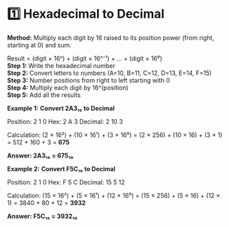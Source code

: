# 1️⃣ Hexadecimal to Decimal

**Method:** Multiply each digit by 16 raised to its position power (from right, starting at 0) and sum.
                    
<div class="formula"> Result = (digit × 16ⁿ) + (digit × 16ⁿ⁻¹) + ... + (digit × 16⁰) </div>
                    
<div class="steps">
    <div class="step"><strong>Step 1:</strong> Write the hexadecimal number</div>
    <div class="step"><strong>Step 2:</strong> Convert letters to numbers (A=10, B=11, C=12, D=13, E=14, F=15)</div>
    <div class="step"><strong>Step 3:</strong> Number positions from right to left starting with 0</div>
    <div class="step"><strong>Step 4:</strong> Multiply each digit by 16^(position)</div>
    <div class="step"><strong>Step 5:</strong> Add all the results</div>
</div>
                    
**Example 1:** **Convert 2A3₁₆ to Decimal**

<div class="example">
                        
<div class="calculation">
Position:  2   1   0
Hex:       2   A   3
Decimal:   2   10  3

Calculation:
(2 × 16²) + (10 × 16¹) + (3 × 16⁰)
= (2 × 256) + (10 × 16) + (3 × 1)
= 512 + 160 + 3
= <strong>675</strong>

<strong>Answer: 2A3₁₆ = 675₁₀</strong>
    </div>
</div>

**Example 2:** **Convert F5C₁₆ to Decimal**
                    
<div class="example">
    <div class="calculation">
Position:  2   1   0
Hex:       F   5   C
Decimal:   15  5   12

Calculation:
(15 × 16²) + (5 × 16¹) + (12 × 16⁰)
= (15 × 256) + (5 × 16) + (12 × 1)
= 3840 + 80 + 12
= <strong>3932</strong>

<strong>Answer: F5C₁₆ = 3932₁₀</strong>
    </div>
</div>
